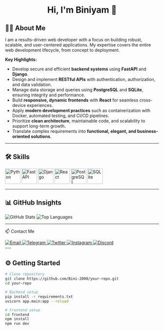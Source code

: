 # <p align = "center"> Hi, I'm Biniyam 👋</p>

## 👨‍💻 About Me

I am a results-driven web developer with a focus on building robust, scalable, and user-centered applications. My expertise covers the entire web development lifecycle, from concept to deployment.

**Key Highlights:**
- Develop secure and efficient **backend systems** using **FastAPI** and **Django**.
- Design and implement **RESTful APIs** with authentication, authorization, and data validation.
- Manage data storage and queries using **PostgreSQL** and **SQLite**, ensuring integrity and performance.
- Build **responsive, dynamic frontends** with **React** for seamless cross-device experiences.
- Apply **modern development practices** such as containerization with Docker, automated testing, and CI/CD pipelines.
- Prioritize **clean architecture**, maintainable code, and scalability to support long-term growth.
- Translate complex requirements into **functional, elegant, and business-oriented solutions**.

---



## 🛠️ Skills

<div>
  <img src="https://cdn.jsdelivr.net/gh/devicons/devicon/icons/python/python-original.svg" width="50" height="50" alt="Python" />
  <img src="https://cdn.jsdelivr.net/gh/devicons/devicon/icons/fastapi/fastapi-original.svg" width="50" height="50" alt="FastAPI" />
  <img src="https://cdn.jsdelivr.net/gh/devicons/devicon/icons/django/django-plain.svg" width="50" height="50" alt="Django" />
  <img src="https://cdn.jsdelivr.net/gh/devicons/devicon/icons/react/react-original.svg" width="50" height="50" alt="React" />
  <img src="https://cdn.jsdelivr.net/gh/devicons/devicon/icons/postgresql/postgresql-original.svg" width="50" height="50" alt="PostgreSQL" />
  <img src="https://cdn.jsdelivr.net/gh/devicons/devicon/icons/sqlite/sqlite-original.svg" width="50" height="50" alt="SQLite" />
</div>



---

## 📊 GitHub Insights
![GitHub Stats](https://github-readme-stats.vercel.app/api?username=Bini-2002&show_icons=true&theme=radical)
![Top Languages](https://github-readme-stats.vercel.app/api/top-langs/?username=Bini-2002&layout=compact&theme=radical)

---

📫 Contact Me
<div> 
  <a href="mailto:binigetachew18@gmail.com"> 
    <img src="https://img.shields.io/badge/Email-D14836?style=for-the-badge&logo=gmail&logoColor=white" alt="Email"/> 
  </a> 
    <a href="https://t.me/Honestly_Toxic"> 
    <img src="https://img.shields.io/badge/Telegram-26A5E4?style=for-the-badge&logo=telegram&logoColor=white" alt="Telegram"/> 
  </a> 
    <a href="https://twitter.com/B_i_n_i_y_a_m"> 
    <img src="https://img.shields.io/badge/Twitter-1DA1F2?style=for-the-badge&logo=twitter&logoColor=white" alt="Twitter"/> 
  </a> 
    <a href="https://www.instagram.com/reverse_charism_a/?__pwa=1#"> 
    <img src="https://img.shields.io/badge/Instagram-E4405F?style=for-the-badge&logo=instagram&logoColor=white" alt="Instagram"/> 
  </a> 
    <a href="https://discordapp.com/users/bini_2002_84705"> 
    <img src="https://img.shields.io/badge/Discord-5865F2?style=for-the-badge&logo=discord&logoColor=white" alt="Discord"/> 
  </a> 
</div>
---

## ⚙️ Getting Started

```bash
# Clone repository
git clone https://github.com/Bini-2000/your-repo.git
cd your-repo

# Backend setup
pip install -r requirements.txt
uvicorn app.main:app --reload

# Frontend setup
cd frontend
npm install
npm run dev
